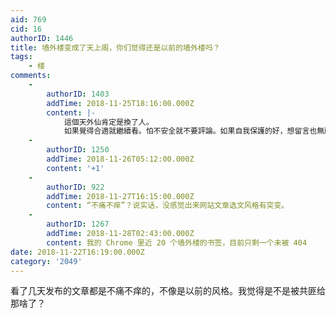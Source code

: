 ```yaml
---
aid: 769
cid: 16
authorID: 1446
title: 墙外楼变成了天上阁，你们觉得还是以前的墙外楼吗？
tags:
    - 楼
comments:
    -
        authorID: 1403
        addTime: 2018-11-25T18:16:00.000Z
        content: |-
            這個天外仙肯定是換了人。  
            如果覺得合適就繼續看。怕不安全就不要評論。如果自我保護的好，想留言也無所謂。
    -
        authorID: 1250
        addTime: 2018-11-26T05:12:00.000Z
        content: '+1'
    -
        authorID: 922
        addTime: 2018-11-27T16:15:00.000Z
        content: “不痛不痒”？说实话，没感觉出来网站文章选文风格有突变。
    -
        authorID: 1267
        addTime: 2018-11-28T02:43:00.000Z
        content: 我的 Chrome 里近 20 个墙外楼的书签，目前只剩一个未被 404
date: 2018-11-22T16:19:00.000Z
category: '2049'
---
```


看了几天发布的文章都是不痛不痒的，不像是以前的风格。我觉得是不是被共匪给那啥了？
